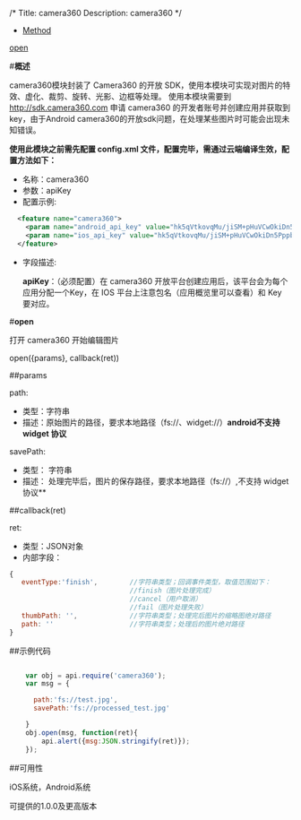 /*
Title: camera360
Description: camera360
*/

<ul id="tab" class="clearfix">
	<li class="active"><a href="#method-content">Method</a></li>
</ul>
<div id="method-content">

<div class="outline">

[open](#1)

</div>

#**概述**

camera360模块封装了 Camera360 的开放 SDK，使用本模块可实现对图片的特效、虚化、裁剪、旋转、光影、边框等处理。 使用本模块需要到 http://sdk.camera360.com 申请 camera360 的开发者账号并创建应用并获取到key，由于Android camera360的开放sdk问题，在处理某些图片时可能会出现未知错误。

**使用此模块之前需先配置  config.xml 文件，配置完毕，需通过云端编译生效，配置方法如下：**

- 名称：camera360
- 参数：apiKey
- 配置示例:

```xml
  <feature name="camera360">
    <param name="android_api_key" value="hk5qVtkovqMu/jiSM+pHuVCwOkiDn5PppbAr7hb05Of9Jcd4+SXVsDetWTQUE9P1gt....."/>
    <param name="ios_api_key" value="hk5qVtkovqMu/jiSM+pHuVCwOkiDn5PppbAr7hb05Of9Jcd4+SXVsDetWTQUE9P1gt....."/>
  </feature>
```

- 字段描述:

   **apiKey**：（必须配置）在 camera360 开放平台创建应用后，该平台会为每个应用分配一个Key，在 IOS 平台上注意包名（应用概览里可以查看）和 Key 要对应。
    


#**open**<div id="1"></div>

打开 camera360 开始编辑图片

open({params}, callback(ret)) 

##params

path:

- 类型：字符串
- 描述：原始图片的路径，要求本地路径（fs://、widget://）**android不支持 widget 协议**

savePath:

- 类型： 字符串
- 描述： 处理完毕后，图片的保存路径，要求本地路径（fs://）,不支持 widget 协议**


##callback(ret)

ret:

- 类型：JSON对象
- 内部字段：
  
```js
{
   eventType:'finish',        //字符串类型；回调事件类型，取值范围如下：
                              //finish（图片处理完成）
                              //cancel（用户取消）
                              //fail（图片处理失败）
   thumbPath: '',             //字符串类型；处理完后图片的缩略图绝对路径
   path: ''                   //字符串类型；处理后的图片绝对路径
}
```


##示例代码

```js

	var obj = api.require('camera360');
	var msg = {

	  path:'fs://test.jpg',
	  savePath:'fs://processed_test.jpg'

	}
	obj.open(msg, function(ret){
		api.alert({msg:JSON.stringify(ret)});
	}); 
```

##可用性

iOS系统，Android系统

可提供的1.0.0及更高版本

